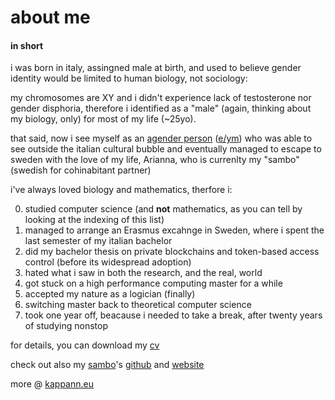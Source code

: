 # about me
#### in short

i was born in italy, assingned male at birth, and used to believe gender identity would be limited to human biology, not sociology:

my chromosomes are XY and i didn't experience lack of testosterone nor gender disphoria, therefore i identified as a "male" (again, thinking about my biology, only) for most of my life (~25yo). 

that said, now i see myself as an [agender person](https://en.pronouns.page/@kappanneo) ([e/ym](https://github.com/even-is-odd/pronomey)) who was able to see outside the italian cultural bubble and eventually managed to escape to sweden with the love of my life, Arianna, who is currenlty my "sambo" (swedish for cohinabitant partner)

i've always loved biology and mathematics, therfore i:

0. studied computer science (and **not** mathematics, as you can tell by looking at the indexing of this list)
1. managed to arrange an Erasmus excahnge in Sweden, where i spent the last semester of my italian bachelor 
2. did my bachelor thesis on private blockchains and token-based access control (before its widespread adoption)
3. hated what i saw in both the research, and the real, world
4. got stuck on a high performance computing master for a while
5. accepted my nature as a logician (finally)
6. switching master back to theoretical computer science
7. took one year off, beacause i needed to take a break, after twenty years of studying nonstop

for details, you can download my [cv](https://kappanneo.github.io/cv)

check out also my [sambo](https://sverigesradio.se/artikel/what-does-it-mean-to-be-a-sambo-in-sweden)'s [github](https://github.com/harisont) and [website](https://harisont.github.io)

more @ [kappann.eu](https://kappanneo.github.io)
